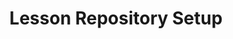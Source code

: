 ---
title: Lesson Repository Setup
layout: home
permalink: /docs/repo-setup
has_children: true
nav_order: 2
---